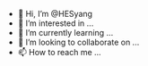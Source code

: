 - 👋 Hi, I’m @HESyang
- 👀 I’m interested in ...
- 🌱 I’m currently learning ...
- 💞️ I’m looking to collaborate on ...
- 📫 How to reach me ...

<!---
HESyang/HESyang is a ✨ special ✨ repository because its `README.md` (this file) appears on your GitHub profile.
You can click the Preview link to take a look at your changes.
--->
